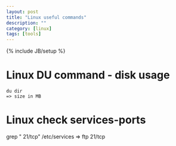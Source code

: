 ```yaml
---
layout: post
title: "Linux useful commands"
description: ""
category: [linux]
tags: [tools]
---
```

{% include JB/setup %}

# Linux DU command - disk usage

    du dir
    => size in MB

# Linux check services-ports

  grep " 21/tcp" /etc/services
  => ftp     21/tcp 

